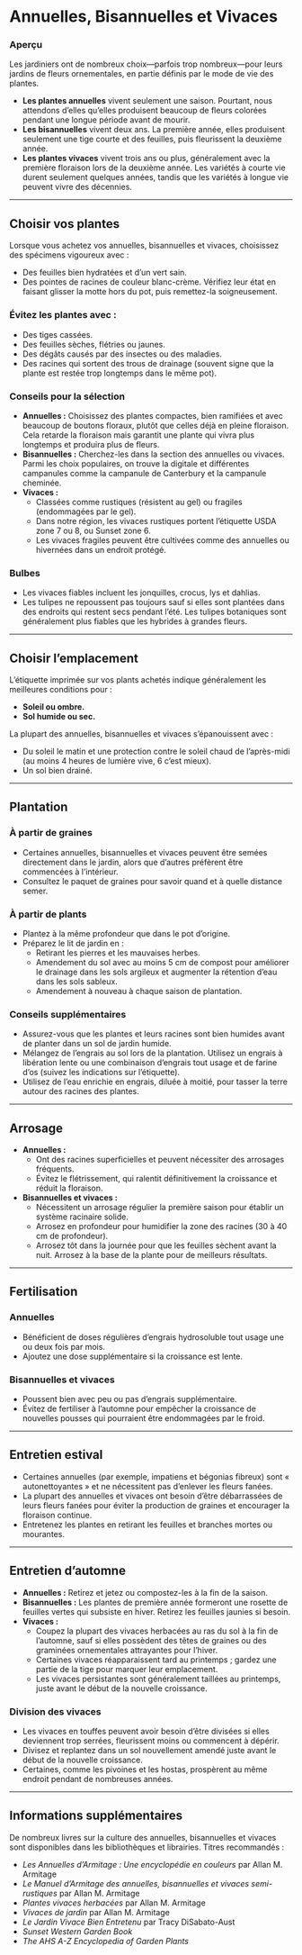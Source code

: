 # Annuelles, Bisannuelles et Vivaces

### Aperçu

Les jardiniers ont de nombreux choix—parfois trop nombreux—pour leurs jardins de fleurs ornementales, en partie définis par le mode de vie des plantes.

- **Les plantes annuelles** vivent seulement une saison. Pourtant, nous attendons d’elles qu’elles produisent beaucoup de fleurs colorées pendant une longue période avant de mourir.
- **Les bisannuelles** vivent deux ans. La première année, elles produisent seulement une tige courte et des feuilles, puis fleurissent la deuxième année.
- **Les plantes vivaces** vivent trois ans ou plus, généralement avec la première floraison lors de la deuxième année. Les variétés à courte vie durent seulement quelques années, tandis que les variétés à longue vie peuvent vivre des décennies.

---

## Choisir vos plantes

Lorsque vous achetez vos annuelles, bisannuelles et vivaces, choisissez des spécimens vigoureux avec :

- Des feuilles bien hydratées et d’un vert sain.
- Des pointes de racines de couleur blanc-crème. Vérifiez leur état en faisant glisser la motte hors du pot, puis remettez-la soigneusement.

### Évitez les plantes avec :

- Des tiges cassées.
- Des feuilles sèches, flétries ou jaunes.
- Des dégâts causés par des insectes ou des maladies.
- Des racines qui sortent des trous de drainage (souvent signe que la plante est restée trop longtemps dans le même pot).

### Conseils pour la sélection

- **Annuelles :** Choisissez des plantes compactes, bien ramifiées et avec beaucoup de boutons floraux, plutôt que celles déjà en pleine floraison. Cela retarde la floraison mais garantit une plante qui vivra plus longtemps et produira plus de fleurs.
- **Bisannuelles :** Cherchez-les dans la section des annuelles ou vivaces. Parmi les choix populaires, on trouve la digitale et différentes campanules comme la campanule de Canterbury et la campanule cheminée.
- **Vivaces :**
  - Classées comme rustiques (résistent au gel) ou fragiles (endommagées par le gel).
  - Dans notre région, les vivaces rustiques portent l’étiquette USDA zone 7 ou 8, ou Sunset zone 6.
  - Les vivaces fragiles peuvent être cultivées comme des annuelles ou hivernées dans un endroit protégé.

### Bulbes

- Les vivaces fiables incluent les jonquilles, crocus, lys et dahlias.
- Les tulipes ne repoussent pas toujours sauf si elles sont plantées dans des endroits qui restent secs pendant l’été. Les tulipes botaniques sont généralement plus fiables que les hybrides à grandes fleurs.

---

## Choisir l’emplacement

L’étiquette imprimée sur vos plants achetés indique généralement les meilleures conditions pour :

- **Soleil ou ombre.**
- **Sol humide ou sec.**

La plupart des annuelles, bisannuelles et vivaces s’épanouissent avec :

- Du soleil le matin et une protection contre le soleil chaud de l’après-midi (au moins 4 heures de lumière vive, 6 c’est mieux).
- Un sol bien drainé.

---

## Plantation

### À partir de graines

- Certaines annuelles, bisannuelles et vivaces peuvent être semées directement dans le jardin, alors que d’autres préfèrent être commencées à l’intérieur.
- Consultez le paquet de graines pour savoir quand et à quelle distance semer.

### À partir de plants

- Plantez à la même profondeur que dans le pot d’origine.
- Préparez le lit de jardin en :
  - Retirant les pierres et les mauvaises herbes.
  - Amendement du sol avec au moins 5 cm de compost pour améliorer le drainage dans les sols argileux et augmenter la rétention d’eau dans les sols sableux.
  - Amendement à nouveau à chaque saison de plantation.

### Conseils supplémentaires

- Assurez-vous que les plantes et leurs racines sont bien humides avant de planter dans un sol de jardin humide.
- Mélangez de l’engrais au sol lors de la plantation. Utilisez un engrais à libération lente ou une combinaison d’engrais tout usage et de farine d’os (suivez les indications sur l’étiquette).
- Utilisez de l’eau enrichie en engrais, diluée à moitié, pour tasser la terre autour des racines des plantes.

---

## Arrosage

- **Annuelles :**
  - Ont des racines superficielles et peuvent nécessiter des arrosages fréquents.
  - Évitez le flétrissement, qui ralentit définitivement la croissance et réduit la floraison.
- **Bisannuelles et vivaces :**
  - Nécessitent un arrosage régulier la première saison pour établir un système racinaire solide.
  - Arrosez en profondeur pour humidifier la zone des racines (30 à 40 cm de profondeur).
  - Arrosez tôt dans la journée pour que les feuilles sèchent avant la nuit. Arrosez à la base de la plante pour de meilleurs résultats.

---

## Fertilisation

### Annuelles

- Bénéficient de doses régulières d’engrais hydrosoluble tout usage une ou deux fois par mois.
- Ajoutez une dose supplémentaire si la croissance est lente.

### Bisannuelles et vivaces

- Poussent bien avec peu ou pas d’engrais supplémentaire.
- Évitez de fertiliser à l’automne pour empêcher la croissance de nouvelles pousses qui pourraient être endommagées par le froid.

---

## Entretien estival

- Certaines annuelles (par exemple, impatiens et bégonias fibreux) sont « autonettoyantes » et ne nécessitent pas d’enlever les fleurs fanées.
- La plupart des annuelles et vivaces ont besoin d’être débarrassées de leurs fleurs fanées pour éviter la production de graines et encourager la floraison continue.
- Entretenez les plantes en retirant les feuilles et branches mortes ou mourantes.

---

## Entretien d’automne

- **Annuelles :** Retirez et jetez ou compostez-les à la fin de la saison.
- **Bisannuelles :** Les plantes de première année formeront une rosette de feuilles vertes qui subsiste en hiver. Retirez les feuilles jaunies si besoin.
- **Vivaces :**
  - Coupez la plupart des vivaces herbacées au ras du sol à la fin de l’automne, sauf si elles possèdent des têtes de graines ou des graminées ornementales attrayantes pour l’hiver.
  - Certaines vivaces réapparaissent tard au printemps ; gardez une partie de la tige pour marquer leur emplacement.
  - Les vivaces persistantes sont généralement taillées au printemps, juste avant le début de la nouvelle croissance.

### Division des vivaces

- Les vivaces en touffes peuvent avoir besoin d’être divisées si elles deviennent trop serrées, fleurissent moins ou commencent à dépérir.
- Divisez et replantez dans un sol nouvellement amendé juste avant le début de la nouvelle croissance.
- Certaines, comme les pivoines et les hostas, prospèrent au même endroit pendant de nombreuses années.

---

## Informations supplémentaires

De nombreux livres sur la culture des annuelles, bisannuelles et vivaces sont disponibles dans les bibliothèques et librairies. Titres recommandés :

- *Les Annuelles d’Armitage : Une encyclopédie en couleurs* par Allan M. Armitage
- *Le Manuel d’Armitage des annuelles, bisannuelles et vivaces semi-rustiques* par Allan M. Armitage
- *Plantes vivaces herbacées* par Allan M. Armitage
- *Vivaces de jardin* par Allan M. Armitage
- *Le Jardin Vivace Bien Entretenu* par Tracy DiSabato-Aust
- *Sunset Western Garden Book*
- *The AHS A-Z Encyclopedia of Garden Plants*
